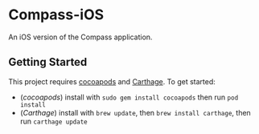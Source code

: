 # Compass-iOS

An iOS version of the Compass application.



## Getting Started

This project requires [cocoapods](https://cocoapods.org) and
[Carthage](https://github.com/Carthage/Carthage). To get started:


- (*cocoapods*) install with `sudo gem install cocoapods` then run `pod install`
- (*Carthage*) install with `brew update`, then `brew install carthage`, then
  run `carthage update`

